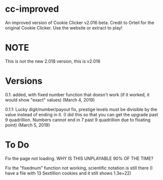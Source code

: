 # cc-improved
An improved version of Cookie Clicker v2.016 beta. Credit to Orteil for the original Cookie Clicker. Use the website or extract to play!
# NOTE
This is not the new 2.018 version, this is v2.016
# Versions
0.1: added, with fixed number function that doesn't work (if it worked, it would show "exact" values) (March 4, 2019)

0.1.1: Lucky digit/number/payout fix, prestige levels must be divisible by the value instead of ending in it. (I did this so that you can get the upgrade past 9 quadrillion. Numbers cannot end in 7 past 9 quadrillion due to floating point) (March 5, 2019)
# To Do
Fix the page not loading. WHY IS THIS UNPLAYABLE 90% OF THE TIME?

Fix the "fixednum" function not working, scientific notation is still there (I have a file with 13 Sextillion cookies and it still shows 1.3e+22)
